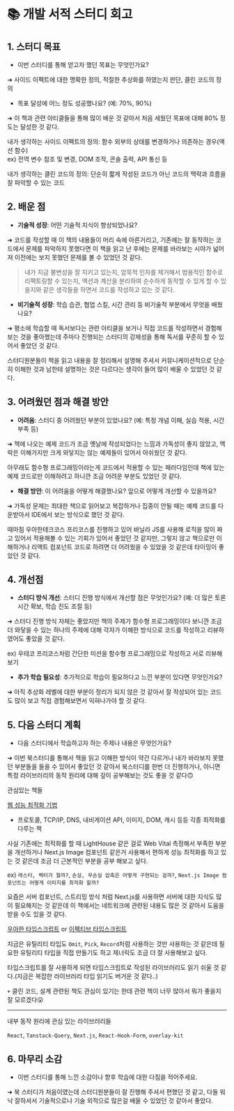 # 📚 개발 서적 스터디 회고

## 1. 스터디 목표

- 이번 스터디를 통해 얻고자 했던 목표는 무엇인가요?

➔ 사이드 이펙트에 대한 명확한 정의, 적절한 추상화를 하였는지 판단, 클린 코드의 정의

- 목표 달성에 어느 정도 성공했나요? (예: 70%, 90%)

➔ 이 책과 관련 아티클들을 통해 많이 배운 것 같아서 처음 세웠던 목표에 대해 80% 정도는 달성한 것 같다.

내가 생각하는 사이드 이펙트의 정의: 함수 외부의 상태를 변경하거나 의존하는 경우(액션 함수)
<br/>ex) 전역 변수 참조 및 변경, DOM 조작, 콘솔 출력, API 통신 등

내가 생각하는 클린 코드의 정의: 단순히 짧게 작성된 코드가 아닌 코드의 맥락과 흐름을 잘 파악할 수 있는 코드

## 2. 배운 점

- **기술적 성장**: 어떤 기술적 지식이 향상되었나요?

➔ 코드를 작성할 때 이 책의 내용들이 머리 속에 아른거리고, 기존에는 잘 동작하는 코드에서 문제를 파악하지 못했다면 이 책을 읽고 난 후에는 문제를 바라보는 시야가 넓어져 이전에는 보지 못했던 문제를 볼 수 있었던 것 같다.

> 내가 지금 불변성을 잘 지키고 있는지, 암묵적 인자를 제거해서 범용적인 함수로 리팩토링할 수 있는지, 액션과 계산을 분리하여 순수하게 동작할 수 있게 할 수 있을지와 같은 생각들을 하면서 코드를 작성하고 있는 것 같다.

- **비기술적 성장**: 학습 습관, 협업 스킬, 시간 관리 등 비기술적 부분에서 무엇을 배웠나요?

➔ 평소에 학습할 때 독서보다는 관련 아티클을 보거나 직접 코드를 작성하면서 경험해보는 것을 좋아했는데 주마다 진행되는 스터디의 강제성을 통해 독서를 꾸준히 할 수 있어서 좋았던 것 같다.

스터디원분들이 책을 읽고 내용을 잘 정리해서 설명해 주셔서 커뮤니케이션적으로 단순히 이해한 것과 남한테 설명하는 것은 다르다는 생각이 들어 많이 배울 수 있었던 것 같다.

## 3. 어려웠던 점과 해결 방안

- **어려움**: 스터디 중 어려웠던 부분이 있었나요? (예: 특정 개념 이해, 실습 적용, 시간 부족 등)

➔ 책에 나오는 예제 코드가 조금 옛날에 작성되었다는 느낌과 가독성이 좋지 않았고, 맥락은 이해가지만 크게 와닿지는 않는 예제들이 있어서 아쉬웠던 것 같다.

아무래도 함수형 프로그래밍이라는게 코드에서 적용할 수 있는 패러다임인데 책에 있는 예제 코드로만 이해하려고 하니깐 조금 어려운 부분도 있었던 것 같다.

- **해결 방안**: 이 어려움을 어떻게 해결했나요? 앞으로 어떻게 개선할 수 있을까요?

➔ 가독성 문제는 최대한 책으로 읽어보고 복잡하거나 집중이 안될 때는 예제 코드를 다운받아서 IDE에서 보는 방식으로 했던 것 같다.

때마침 우아한테크코스 프리코스를 진행하고 있어 바닐라 JS를 사용해 로직을 많이 짜고 있어서 적용해볼 수 있는 기회가 있어서 좋았던 것 같지만, 그렇지 않고 책으로만 이해하거나 리액트 컴포넌트 코드로 하려면 더 어려웠을 수 있었을 것 같은데 타이밍이 좋았던 것 같다.

## 4. 개선점

- **스터디 방식 개선**: 스터디 진행 방식에서 개선할 점은 무엇인가요? (예: 더 많은 토론 시간 확보, 학습 진도 조절 등)

➔ 스터디 진행 방식 자체는 좋았지만 책의 주제가 함수형 프로그래밍이다 보니깐 조금 더 와닿을 수 있는 하나의 주제에 대해 각자가 이해한 방식으로 코드를 작성하고 리뷰하였어도 좋았을 것 같다.

ex) 우테코 프리코스처럼 간단한 미션을 함수형 프로그래밍으로 작성하고 서로 리뷰해보기

- **추가 학습 필요성**: 추가적으로 학습이 필요하다고 느낀 부분이 있다면 무엇인가요?

➔ 아직 추상화 레벨에 대한 부분이 정리가 되지 않은 것 같아서 잘 작성되어 있는 코드도 많이 보고 직접 경험해보면서 익혀나가야 할 것 같다.

## 5. 다음 스터디 계획

- 다음 스터디에서 학습하고자 하는 주제나 내용은 무엇인가요?

➔ 이번 북스터디를 통해서 책을 읽고 이해한 방식이 약간 다르거나 내가 바라보지 못했던 부분들을 들을 수 있어서 좋았던 것 같아서 북스터디를 한번 더 진행하거나, 아니면 특정 라이브러리의 동작 원리에 대해 깊이 공부해보는 것도 좋을 것 같다🙃

관심있는 책들

<a href="https://m.yes24.com/Goods/Detail/96262886">웹 성능 최적화 기법</a>

- 프로토콜, TCP/IP, DNS, 내비게이션 API, 이미지, DOM, 캐시 등등 각종 최적화를 다루는 책

사실 기존에는 최적화를 할 때 LightHouse 같은 걸로 Web Vital 측정해서 부족한 부분을 개선하거나 Next.js Image 컴포넌트 같은거 사용해서 편하게 성능 최적화를 하고 있는 것 같은데 조금 더 근본적인 부분을 공부 해보고 싶다.

ex) `래스터, 벡터가 뭘까?`, `손실, 무손실 압축은 어떻게 구현되는 걸까?`, `Next.js Image 컴포넌트는 어떻게 이미지를 최적화 할까?`

요즘은 서버 컴포넌트, 스트리밍 방식 처럼 Next.js를 사용하면 서버에 대한 지식도 많이 필요해지는 것 같은데 이 책에서는 네트워크에 관련된 내용도 많은 것 같아서 도움을 받을 수도 있을 것 같다.

<a href="https://m.yes24.com/Goods/Detail/123049083">우아한 타입스크립트</a> or <a href="https://m.yes24.com/Goods/Detail/102124327">이펙티브 타입스크립트</a>

지금은 유틸리티 타입도 `Omit`, `Pick`, `Record`처럼 사용하는 것만 사용하는 것 같은데 필요한 유틸리티 타입을 직접 만들기도 하고 제너릭도 조금 더 잘 사용해보고 싶다.

타입스크립트를 잘 사용하게 되면 타입스크립트로 작성된 라이브러리도 읽기 쉬울 것 같다.(지금은 복잡한 라이브러리 타입 읽기도 버거운 것 같다..)

`+` 클린 코드, 설계 관련된 책도 관심이 있기는 한데 관련 책이 너무 많아서 뭐가 좋을지 잘 모르겠다😮

---

내부 동작 원리에 관심 있는 라이브러리들

`React`, `Tanstack-Query`, `Next.js`, `React-Hook-Form`, `overlay-kit`

## 6. 마무리 소감

- 이번 스터디를 통해 느낀 소감이나 향후 학습에 대한 다짐을 적어주세요.

➔ 북 스터디가 처음이였는데 스터디원분들이 잘 진행해 주셔서 편했던 것 같고, 다들 워낙 잘하셔서 기술적으로나 기술 외적으로 많은걸 배울 수 있었던 것 같아서 좋았다.
